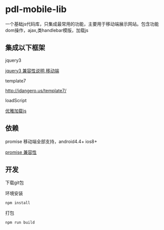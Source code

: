 # pdl-mobile-lib
一个基础js代码库，只集成最常用的功能，主要用于移动端展示网站。包含功能dom操作，ajax,类handlebar模版，加载js

## 集成以下框架

jquery3

[jquery3 兼容性说明,移动端](https://jquery.com/browser-support/)

template7

http://idangero.us/template7/

loadScript

[优雅加载js](https://github.com/xiongwilee/blog/issues/8)



## 依赖

promise   移动端全部支持，android4.4+  ios8+

[promise 兼容性](https://developer.mozilla.org/zh-CN/docs/Web/JavaScript/Reference/Global_Objects/Promise#%E6%B5%8F%E8%A7%88%E5%99%A8%E5%85%BC%E5%AE%B9%E6%80%A7)


## 开发

下载git包

环境安装

```
npm install
```

打包

```
npm run build
```


